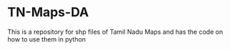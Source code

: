 # TN-Maps-DA
This is a repository for shp files of Tamil Nadu Maps and has the code on how to use them in python
